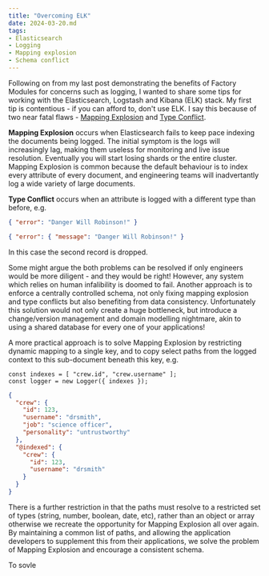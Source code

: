 ```yaml
---
title: "Overcoming ELK"
date: 2024-03-20.md
tags:
- Elasticsearch
- Logging
- Mapping explosion
- Schema conflict
---
```


Following on from my last post demonstrating the benefits of Factory Modules for concerns such as logging, I wanted to share some tips for working with the Elasticsearch, Logstash and Kibana (ELK) stack. My first tip is contentious - if you can afford to, don't use ELK. I say this because of two near fatal flaws - [Mapping Explosion](https://www.elastic.co/guide/en/elasticsearch/reference/current/mapping-explosion.html) and [Type Conflict](https://opster.com/guides/elasticsearch/glossary/elasticsearch-conflicting-field). 

**Mapping Explosion** occurs when Elasticsearch fails to keep pace indexing the documents being logged. The initial symptom is the logs will increasingly lag, making them useless for monitoring and live issue resolution. Eventually you will start losing shards or the entire cluster. Mapping Explosion is common because the default behaviour is to index every attribute of every document, and engineering teams will inadvertantly log a wide variety of large documents. 

**Type Conflict** occurs when an attribute is logged with a different type than before, e.g.

```json
{ "error": "Danger Will Robinson!" }
```

```json
{ "error": { "message": "Danger Will Robinson!" }
```

In this case the second record is dropped.

Some might argue the both problems can be resolved if only engineers would be more diligent - and they would be right! However, any system which relies on human infalibility is doomed to fail. Another approach is to enforce a centrally controlled schema, not only fixing mapping explosion and type conflicts but also benefiting from data consistency. Unfortunately this solution would not only create a huge bottleneck, but introduce a change/version management and domain modelling nightmare, akin to using a shared database for every one of your applications!

A more practical approach is to solve Mapping Explosion by restricting dynamic mapping to a single key, and to copy select paths from the logged context to this sub-document beneath this key, e.g.

```
const indexes = [ "crew.id", "crew.username" ];
const logger = new Logger({ indexes });
```

```json
{
  "crew": {
    "id": 123,
    "username": "drsmith",
    "job": "science officer",
    "personality": "untrustworthy"
  },
  "@indexed": {
    "crew": {
      "id": 123,
      "username": "drsmith"
    }
  }
}
```

There is a further restriction in that the paths must resolve to a restricted set of types (string, number, boolean, date, etc), rather than an object or array otherwise we recreate the opportunity for Mapping Explosion all over again. By maintaining a common list of paths, and allowing the application developers to supplement this from their applications, we solve the problem of Mapping Explosion and encourage a consistent schema.

To sovle 
